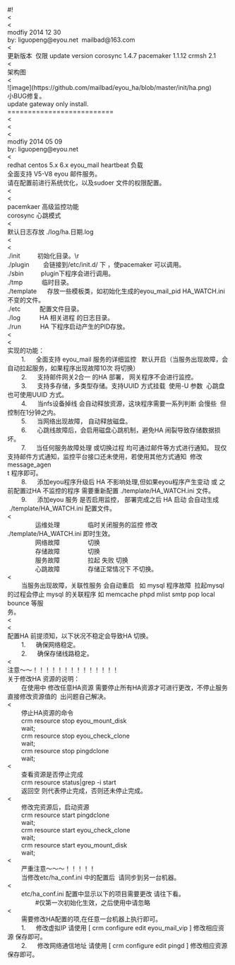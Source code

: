 <div>#!</div><div><<br>
</div><div><<br>
</div><div>modfiy 2014 12 30</div><div>by: liguopeng@eyou.net &nbsp;mailbad@163.com</div><div><<br>
</div><div>更新版本 &nbsp;仅限 update version corosync 1.4.7 pacemaker 1.1.12 crmsh 2.1</div><<br>
<div>架构图</div><<br>
![image](https://github.com/mailbad/eyou_ha/blob/master/init/ha.png)
<div>小BUG修复。</div><div>update gateway only install.</div><div>==========================</div><div><<br>
</div><div><<br>
</div><div><<br>
</div><div>modfiy 2014 05 09</div><div>by: liguopeng@eyou.net</div><div><<br>
</div><div>redhat centos 5.x 6.x eyou_mail heartbeat 负载</div><div>全面支持 V5-V8 eyou 邮件服务。</div><div>请在配置前进行系统优化，以及sudoer 文件的权限配置。</div><div><<br>
</div><div><<br>
</div><div>pacemkaer 高级监控功能</div><div>corosync 心跳模式</div><div><<br>
</div><div>默认日志存放 ./log/ha.日期.log</div><div><<br>
</div><div><<br>
</div><div>./init &nbsp; &nbsp; &nbsp; &nbsp; &nbsp;初始化目录。\r</div><div>./plugin &nbsp; &nbsp; &nbsp; &nbsp;会链接到/etc/init.d/ 下 ，使pacemaker 可以调用。</div><div>./sbin &nbsp; &nbsp; &nbsp; &nbsp; &nbsp;plugin下程序会进行调用。</div><div>./tmp &nbsp; &nbsp; &nbsp; &nbsp; &nbsp; 临时目录。</div><div>./template &nbsp; &nbsp; &nbsp;存放一些模板类，如初始化生成的eyou_mail_pid HA_WATCH.ini 不变的文件。</div><div>./etc &nbsp; &nbsp; &nbsp; &nbsp; &nbsp; 配置文件目录。</div><div>./log &nbsp; &nbsp; &nbsp; &nbsp; &nbsp; HA 相关进程 的日志目录。</div><div>./run &nbsp; &nbsp; &nbsp; &nbsp; &nbsp; HA 下程序启动产生的PID存放。</div><div><<br>
</div><div><<br>
</div><div>实现的功能：</div><div>&nbsp; &nbsp; &nbsp; &nbsp; 1. &nbsp; &nbsp; &nbsp;全面支持 eyou_mail 服务的详细监控 &nbsp; 默认开启（当服务出现故障，会自动拉起服务，如果程序出现故障10次 将切换）</div><div>&nbsp; &nbsp; &nbsp; &nbsp; 2. &nbsp; &nbsp; &nbsp;支持邮件网关2合一 的HA 部署， 网关程序不会进行监控。</div><div>&nbsp; &nbsp; &nbsp; &nbsp; 3. &nbsp; &nbsp; &nbsp;支持多存储，多类型存储。支持UUID 方式挂载 &nbsp;使用-U 参数 &nbsp;心跳盘也可使用UUID 方式。</div><div>&nbsp; &nbsp; &nbsp; &nbsp; 4. &nbsp; &nbsp; &nbsp;当nfs设备掉线 会自动释放资源，这块程序需要一系列判断 会慢些 &nbsp;但控制在1分钟之内。</div><div>&nbsp; &nbsp; &nbsp; &nbsp; 5. &nbsp; &nbsp; &nbsp;当网络出现故障， 自动释放磁盘。</div><div>&nbsp; &nbsp; &nbsp; &nbsp; 6. &nbsp; &nbsp; &nbsp;心跳线故障后，会启用磁盘心跳机制，避免HA 闹裂导致存储数据损坏。</div><div>&nbsp; &nbsp; &nbsp; &nbsp; 7. &nbsp; &nbsp; &nbsp;当任何服务故障处理 或切换过程 均可通过邮件等方式进行通知。 现仅支持邮件方式通知，监控平台接口还未使用，若使用其他方式通知 &nbsp;修改 message_agen</div><div>t 程序即可。</div><div>&nbsp; &nbsp; &nbsp; &nbsp; 8. &nbsp; &nbsp; &nbsp;添加eyou程序升级后 HA 不影响处理,但如果eyou程序产生变动 或 之前配置过HA 不监控的程序 需要重新配置 ./template/HA_WATCH.ini 文件。</div><div>&nbsp; &nbsp; &nbsp; &nbsp; 9. &nbsp; &nbsp; &nbsp;添加eyou 服务 是否启用监控， 部署完成之后 HA 启动 会自动生成 &nbsp;./template/HA_WATCH.ini 配置文件。</div><div><<br>
</div><div>&nbsp; &nbsp; &nbsp; &nbsp; &nbsp; &nbsp; &nbsp; &nbsp; 运维处理 &nbsp; &nbsp; &nbsp; &nbsp; &nbsp; &nbsp; &nbsp; &nbsp;临时关闭服务的监控 修改 ./template/HA_WATCH.ini 即时生效。</div><div>&nbsp; &nbsp; &nbsp; &nbsp; &nbsp; &nbsp; &nbsp; &nbsp; 网络故障 &nbsp; &nbsp; &nbsp; &nbsp; &nbsp; &nbsp; &nbsp; &nbsp;切换</div><div>&nbsp; &nbsp; &nbsp; &nbsp; &nbsp; &nbsp; &nbsp; &nbsp; 存储故障 &nbsp; &nbsp; &nbsp; &nbsp; &nbsp; &nbsp; &nbsp; &nbsp;切换</div><div>&nbsp; &nbsp; &nbsp; &nbsp; &nbsp; &nbsp; &nbsp; &nbsp; 服务故障 &nbsp; &nbsp; &nbsp; &nbsp; &nbsp; &nbsp; &nbsp; &nbsp;拉起 失败 切换</div><div>&nbsp; &nbsp; &nbsp; &nbsp; &nbsp; &nbsp; &nbsp; &nbsp; 心跳故障 &nbsp; &nbsp; &nbsp; &nbsp; &nbsp; &nbsp; &nbsp; &nbsp;存储正常情况下 不切换。</div><div><<br>
</div><div>&nbsp; &nbsp; &nbsp; &nbsp; 当服务出现故障，关联性服务 会自动重启 &nbsp; 如 mysql 程序故障 &nbsp;拉起mysql的过程会停止 mysql 的关联程序 如 memcache phpd mlist smtp pop local bounce 等服</div><div>务。</div><div><<br>
</div><div><<br>
</div><div>配置HA 前提须知，以下状况不稳定会导致HA 切换。</div><div>&nbsp; &nbsp; &nbsp; &nbsp; 1. &nbsp; &nbsp; &nbsp;确保网络稳定。</div><div>&nbsp; &nbsp; &nbsp; &nbsp; 2. &nbsp; &nbsp; &nbsp;确保存储线路稳定。</div><div><<br>
</div><div>注意～～！！！！！！！！！！！！！！</div><div>关于修改HA 资源的说明：</div><div>&nbsp; &nbsp; &nbsp; &nbsp; 在使用中 修改任意HA资源 需要停止所有HA资源才可进行更改，不停止服务直接修改资源值的 &nbsp;出问题自己解决。</div><div><<br>
</div><div>&nbsp; &nbsp; &nbsp; &nbsp; 停止HA资源的命令</div><div>&nbsp; &nbsp; &nbsp; &nbsp; crm resource stop eyou_mount_disk</div><div>&nbsp; &nbsp; &nbsp; &nbsp; wait;</div><div>&nbsp; &nbsp; &nbsp; &nbsp; crm resource stop eyou_check_clone</div><div>&nbsp; &nbsp; &nbsp; &nbsp; wait;</div><div>&nbsp; &nbsp; &nbsp; &nbsp; crm resource stop pingdclone</div><div>&nbsp; &nbsp; &nbsp; &nbsp; wait;</div><div><<br>
</div><div>&nbsp; &nbsp; &nbsp; &nbsp; 查看资源是否停止完成</div><div>&nbsp; &nbsp; &nbsp; &nbsp; crm resource status|grep -i start</div><div>&nbsp; &nbsp; &nbsp; &nbsp; 返回空 则代表停止完成，否则还未停止完成。</div><div><<br>
</div><div>&nbsp; &nbsp; &nbsp; &nbsp; 修改完资源后，启动资源</div><div>&nbsp; &nbsp; &nbsp; &nbsp; crm resource start pingdclone</div><div>&nbsp; &nbsp; &nbsp; &nbsp; wait;</div><div>&nbsp; &nbsp; &nbsp; &nbsp; crm resource start eyou_check_clone</div><div>&nbsp; &nbsp; &nbsp; &nbsp; wait;</div><div>&nbsp; &nbsp; &nbsp; &nbsp; crm resource start eyou_mount_disk</div><div>&nbsp; &nbsp; &nbsp; &nbsp; wait;</div><div><<br>
</div><div>&nbsp; &nbsp; &nbsp; &nbsp; 严重注意～～～！！！！！</div><div>&nbsp; &nbsp; &nbsp; &nbsp; 当修改etc/ha_conf.ini 中的配置后 &nbsp;请同步到另一台机器。</div><div><<br>
</div><div>&nbsp; &nbsp; &nbsp; &nbsp; etc/ha_conf.ini 配置中显示以下的项目需要更改 请往下看。</div><div>&nbsp; &nbsp; &nbsp; &nbsp; &nbsp; &nbsp; &nbsp; &nbsp; #仅第一次初始化生效，之后使用中请忽略</div><div><<br>
</div><div>&nbsp; &nbsp; &nbsp; &nbsp; 需要修改HA配置的项,在任意一台机器上执行即可。</div><div>&nbsp; &nbsp; &nbsp; &nbsp; 1. &nbsp; &nbsp; &nbsp;修改虚拟IP 请使用 [ crm configure edit eyou_mail_vip ] 修改相应资源 保存即可。</div><div>&nbsp; &nbsp; &nbsp; &nbsp; 2. &nbsp; &nbsp; &nbsp;修改网络通信地址 请使用 [ crm configure edit pingd ] 修改相应资源 保存即可。</div>
